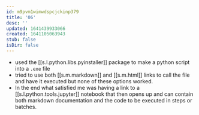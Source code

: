 ```yaml
---
id: m9pvm1wimwdspcjckinp379
title: '06'
desc: ''
updated: 1641439933066
created: 1641105063943
stub: false
isDir: false
---
```



- used the [[s.l.python.libs.pyinstaller]] package to make a python script into a `.exe` file
- tried to use both [[s.m.markdown]] and [[s.m.html]] links to call the file and have it executed but none of these options worked.
- In the end what satisfied me was having a link to a [[s.l.python.tools.jupyter]] notebook that then opens up and can contain both markdown documentation and the code to be executed in steps or batches.
